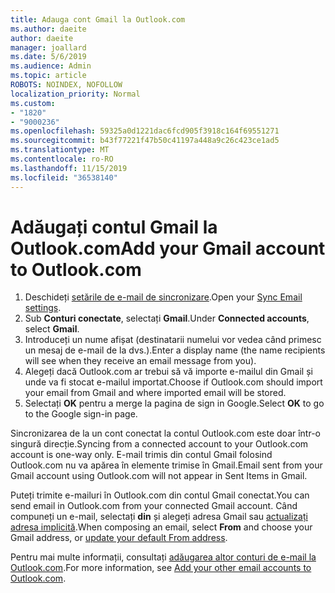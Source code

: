 ```yaml
---
title: Adauga cont Gmail la Outlook.com
ms.author: daeite
author: daeite
manager: joallard
ms.date: 5/6/2019
ms.audience: Admin
ms.topic: article
ROBOTS: NOINDEX, NOFOLLOW
localization_priority: Normal
ms.custom:
- "1820"
- "9000236"
ms.openlocfilehash: 59325a0d1221dac6fcd905f3918c164f69551271
ms.sourcegitcommit: b43f77221f47b50c41197a448a9c26c423ce1ad5
ms.translationtype: MT
ms.contentlocale: ro-RO
ms.lasthandoff: 11/15/2019
ms.locfileid: "36538140"
---
```

# <a name="add-your-gmail-account-to-outlookcom"></a><span data-ttu-id="ca8e6-102">Adăugați contul Gmail la Outlook.com</span><span class="sxs-lookup"><span data-stu-id="ca8e6-102">Add your Gmail account to Outlook.com</span></span>

1. <span data-ttu-id="ca8e6-103">Deschideți [setările de e-mail de sincronizare](https://go.microsoft.com/fwlink/?linkid=875264).</span><span class="sxs-lookup"><span data-stu-id="ca8e6-103">Open your [Sync Email settings](https://go.microsoft.com/fwlink/?linkid=875264).</span></span>
2. <span data-ttu-id="ca8e6-104">Sub **Conturi conectate**, selectați **Gmail**.</span><span class="sxs-lookup"><span data-stu-id="ca8e6-104">Under **Connected accounts**, select **Gmail**.</span></span>
3. <span data-ttu-id="ca8e6-105">Introduceți un nume afișat (destinatarii numelui vor vedea când primesc un mesaj de e-mail de la dvs.).</span><span class="sxs-lookup"><span data-stu-id="ca8e6-105">Enter a display name (the name recipients will see when they receive an email message from you).</span></span>
4. <span data-ttu-id="ca8e6-106">Alegeți dacă Outlook.com ar trebui să vă importe e-mailul din Gmail și unde va fi stocat e-mailul importat.</span><span class="sxs-lookup"><span data-stu-id="ca8e6-106">Choose if Outlook.com should import your email from Gmail and where imported email will be stored.</span></span>
5. <span data-ttu-id="ca8e6-107">Selectați **OK** pentru a merge la pagina de sign in Google.</span><span class="sxs-lookup"><span data-stu-id="ca8e6-107">Select **OK** to go to the Google sign-in page.</span></span>

<span data-ttu-id="ca8e6-108">Sincronizarea de la un cont conectat la contul Outlook.com este doar într-o singură direcție.</span><span class="sxs-lookup"><span data-stu-id="ca8e6-108">Syncing from a connected account to your Outlook.com account is one-way only.</span></span> <span data-ttu-id="ca8e6-109">E-mail trimis din contul Gmail folosind Outlook.com nu va apărea în elemente trimise în Gmail.</span><span class="sxs-lookup"><span data-stu-id="ca8e6-109">Email sent from your Gmail account using Outlook.com will not appear in Sent Items in Gmail.</span></span>

<span data-ttu-id="ca8e6-110">Puteți trimite e-mailuri în Outlook.com din contul Gmail conectat.</span><span class="sxs-lookup"><span data-stu-id="ca8e6-110">You can send email in Outlook.com from your connected Gmail account.</span></span> <span data-ttu-id="ca8e6-111">Când compuneți un e-mail, selectați **din** și alegeți adresa Gmail sau [actualizați adresa implicită](https://go.microsoft.com/fwlink/?linkid=875264).</span><span class="sxs-lookup"><span data-stu-id="ca8e6-111">When composing an email, select **From** and choose your Gmail address, or [update your default From address](https://go.microsoft.com/fwlink/?linkid=875264).</span></span>

<span data-ttu-id="ca8e6-112">Pentru mai multe informații, consultați [adăugarea altor conturi de e-mail la Outlook.com](https://support.office.com/article/c5224df4-5885-4e79-91ba-523aa743f0ba?wt.mc_id=Office_Outlook_com_Alchemy).</span><span class="sxs-lookup"><span data-stu-id="ca8e6-112">For more information, see [Add your other email accounts to Outlook.com](https://support.office.com/article/c5224df4-5885-4e79-91ba-523aa743f0ba?wt.mc_id=Office_Outlook_com_Alchemy).</span></span>